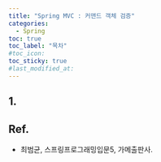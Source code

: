 ```yaml
---
title: "Spring MVC : 커맨드 객체 검증"
categories:
  - Spring
toc: true
toc_label: "목차"
#toc_icon:
toc_sticky: true
#last_modified_at:
---
```


## 1.

## Ref.
- 최범균, 스프링프로그래밍입문5, 가메출판사.